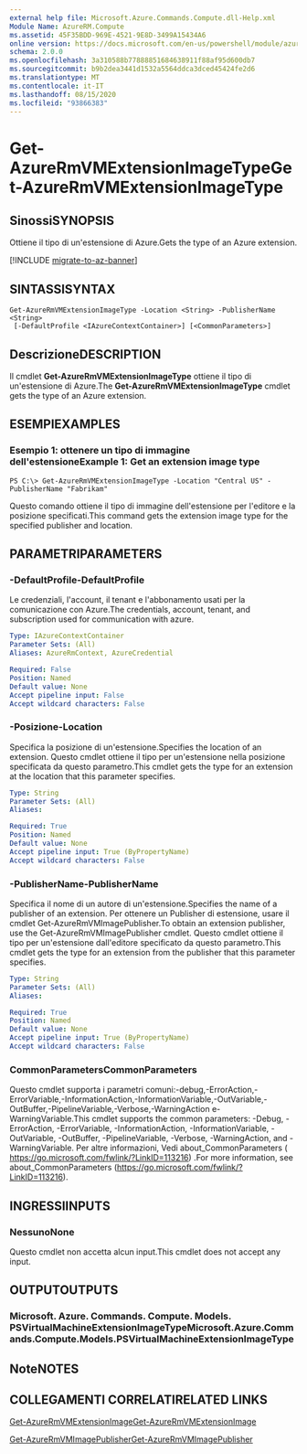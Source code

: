 ```yaml
---
external help file: Microsoft.Azure.Commands.Compute.dll-Help.xml
Module Name: AzureRM.Compute
ms.assetid: 45F35BDD-969E-4521-9E8D-3499A15434A6
online version: https://docs.microsoft.com/en-us/powershell/module/azurerm.compute/get-azurermvmextensionimagetype
schema: 2.0.0
ms.openlocfilehash: 3a310588b77888851684638911f88af95d600db7
ms.sourcegitcommit: b9b2dea3441d1532a5564ddca3dced45424fe2d6
ms.translationtype: MT
ms.contentlocale: it-IT
ms.lasthandoff: 08/15/2020
ms.locfileid: "93866383"
---
```

# <span data-ttu-id="1eb6d-101">Get-AzureRmVMExtensionImageType</span><span class="sxs-lookup"><span data-stu-id="1eb6d-101">Get-AzureRmVMExtensionImageType</span></span>

## <span data-ttu-id="1eb6d-102">Sinossi</span><span class="sxs-lookup"><span data-stu-id="1eb6d-102">SYNOPSIS</span></span>
<span data-ttu-id="1eb6d-103">Ottiene il tipo di un'estensione di Azure.</span><span class="sxs-lookup"><span data-stu-id="1eb6d-103">Gets the type of an Azure extension.</span></span>

[!INCLUDE [migrate-to-az-banner](../../includes/migrate-to-az-banner.md)]

## <span data-ttu-id="1eb6d-104">SINTASSI</span><span class="sxs-lookup"><span data-stu-id="1eb6d-104">SYNTAX</span></span>

```
Get-AzureRmVMExtensionImageType -Location <String> -PublisherName <String>
 [-DefaultProfile <IAzureContextContainer>] [<CommonParameters>]
```

## <span data-ttu-id="1eb6d-105">Descrizione</span><span class="sxs-lookup"><span data-stu-id="1eb6d-105">DESCRIPTION</span></span>
<span data-ttu-id="1eb6d-106">Il cmdlet **Get-AzureRmVMExtensionImageType** ottiene il tipo di un'estensione di Azure.</span><span class="sxs-lookup"><span data-stu-id="1eb6d-106">The **Get-AzureRmVMExtensionImageType** cmdlet gets the type of an Azure extension.</span></span>

## <span data-ttu-id="1eb6d-107">ESEMPI</span><span class="sxs-lookup"><span data-stu-id="1eb6d-107">EXAMPLES</span></span>

### <span data-ttu-id="1eb6d-108">Esempio 1: ottenere un tipo di immagine dell'estensione</span><span class="sxs-lookup"><span data-stu-id="1eb6d-108">Example 1: Get an extension image type</span></span>
```
PS C:\> Get-AzureRmVMExtensionImageType -Location "Central US" -PublisherName "Fabrikam"
```

<span data-ttu-id="1eb6d-109">Questo comando ottiene il tipo di immagine dell'estensione per l'editore e la posizione specificati.</span><span class="sxs-lookup"><span data-stu-id="1eb6d-109">This command gets the extension image type for the specified publisher and location.</span></span>

## <span data-ttu-id="1eb6d-110">PARAMETRI</span><span class="sxs-lookup"><span data-stu-id="1eb6d-110">PARAMETERS</span></span>

### <span data-ttu-id="1eb6d-111">-DefaultProfile</span><span class="sxs-lookup"><span data-stu-id="1eb6d-111">-DefaultProfile</span></span>
<span data-ttu-id="1eb6d-112">Le credenziali, l'account, il tenant e l'abbonamento usati per la comunicazione con Azure.</span><span class="sxs-lookup"><span data-stu-id="1eb6d-112">The credentials, account, tenant, and subscription used for communication with azure.</span></span>

```yaml
Type: IAzureContextContainer
Parameter Sets: (All)
Aliases: AzureRmContext, AzureCredential

Required: False
Position: Named
Default value: None
Accept pipeline input: False
Accept wildcard characters: False
```

### <span data-ttu-id="1eb6d-113">-Posizione</span><span class="sxs-lookup"><span data-stu-id="1eb6d-113">-Location</span></span>
<span data-ttu-id="1eb6d-114">Specifica la posizione di un'estensione.</span><span class="sxs-lookup"><span data-stu-id="1eb6d-114">Specifies the location of an extension.</span></span>
<span data-ttu-id="1eb6d-115">Questo cmdlet ottiene il tipo per un'estensione nella posizione specificata da questo parametro.</span><span class="sxs-lookup"><span data-stu-id="1eb6d-115">This cmdlet gets the type for an extension at the location that this parameter specifies.</span></span>

```yaml
Type: String
Parameter Sets: (All)
Aliases: 

Required: True
Position: Named
Default value: None
Accept pipeline input: True (ByPropertyName)
Accept wildcard characters: False
```

### <span data-ttu-id="1eb6d-116">-PublisherName</span><span class="sxs-lookup"><span data-stu-id="1eb6d-116">-PublisherName</span></span>
<span data-ttu-id="1eb6d-117">Specifica il nome di un autore di un'estensione.</span><span class="sxs-lookup"><span data-stu-id="1eb6d-117">Specifies the name of a publisher of an extension.</span></span>
<span data-ttu-id="1eb6d-118">Per ottenere un Publisher di estensione, usare il cmdlet Get-AzureRmVMImagePublisher.</span><span class="sxs-lookup"><span data-stu-id="1eb6d-118">To obtain an extension publisher, use the Get-AzureRmVMImagePublisher cmdlet.</span></span>
<span data-ttu-id="1eb6d-119">Questo cmdlet ottiene il tipo per un'estensione dall'editore specificato da questo parametro.</span><span class="sxs-lookup"><span data-stu-id="1eb6d-119">This cmdlet gets the type for an extension from the publisher that this parameter specifies.</span></span>

```yaml
Type: String
Parameter Sets: (All)
Aliases: 

Required: True
Position: Named
Default value: None
Accept pipeline input: True (ByPropertyName)
Accept wildcard characters: False
```

### <span data-ttu-id="1eb6d-120">CommonParameters</span><span class="sxs-lookup"><span data-stu-id="1eb6d-120">CommonParameters</span></span>
<span data-ttu-id="1eb6d-121">Questo cmdlet supporta i parametri comuni:-debug,-ErrorAction,-ErrorVariable,-InformationAction,-InformationVariable,-OutVariable,-OutBuffer,-PipelineVariable,-Verbose,-WarningAction e-WarningVariable.</span><span class="sxs-lookup"><span data-stu-id="1eb6d-121">This cmdlet supports the common parameters: -Debug, -ErrorAction, -ErrorVariable, -InformationAction, -InformationVariable, -OutVariable, -OutBuffer, -PipelineVariable, -Verbose, -WarningAction, and -WarningVariable.</span></span> <span data-ttu-id="1eb6d-122">Per altre informazioni, Vedi about_CommonParameters ( https://go.microsoft.com/fwlink/?LinkID=113216) .</span><span class="sxs-lookup"><span data-stu-id="1eb6d-122">For more information, see about_CommonParameters (https://go.microsoft.com/fwlink/?LinkID=113216).</span></span>

## <span data-ttu-id="1eb6d-123">INGRESSI</span><span class="sxs-lookup"><span data-stu-id="1eb6d-123">INPUTS</span></span>

### <span data-ttu-id="1eb6d-124">Nessuno</span><span class="sxs-lookup"><span data-stu-id="1eb6d-124">None</span></span>
<span data-ttu-id="1eb6d-125">Questo cmdlet non accetta alcun input.</span><span class="sxs-lookup"><span data-stu-id="1eb6d-125">This cmdlet does not accept any input.</span></span>

## <span data-ttu-id="1eb6d-126">OUTPUT</span><span class="sxs-lookup"><span data-stu-id="1eb6d-126">OUTPUTS</span></span>

### <span data-ttu-id="1eb6d-127">Microsoft. Azure. Commands. Compute. Models. PSVirtualMachineExtensionImageType</span><span class="sxs-lookup"><span data-stu-id="1eb6d-127">Microsoft.Azure.Commands.Compute.Models.PSVirtualMachineExtensionImageType</span></span>

## <span data-ttu-id="1eb6d-128">Note</span><span class="sxs-lookup"><span data-stu-id="1eb6d-128">NOTES</span></span>

## <span data-ttu-id="1eb6d-129">COLLEGAMENTI CORRELATI</span><span class="sxs-lookup"><span data-stu-id="1eb6d-129">RELATED LINKS</span></span>

[<span data-ttu-id="1eb6d-130">Get-AzureRmVMExtensionImage</span><span class="sxs-lookup"><span data-stu-id="1eb6d-130">Get-AzureRmVMExtensionImage</span></span>](./Get-AzureRmVMExtensionImage.md)

[<span data-ttu-id="1eb6d-131">Get-AzureRmVMImagePublisher</span><span class="sxs-lookup"><span data-stu-id="1eb6d-131">Get-AzureRmVMImagePublisher</span></span>](./Get-AzureRmVMImagePublisher.md)


